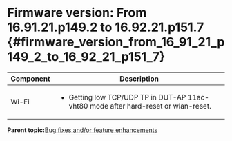 # Firmware version: From 16.91.21.p149.2 to 16.92.21.p151.7 {#firmware_version_from_16_91_21_p149_2_to_16_92_21_p151_7}

|Component|Description|
|-----------|-------------|
|Wi-Fi|<ul><li>Getting low TCP/UDP TP in DUT-AP 11ac-vht80 mode after hard-reset or wlan-reset.</li></ul>|

**Parent topic:**[Bug fixes and/or feature enhancements](../topics/bug_fixes_andor_feature_enhancements.md)

